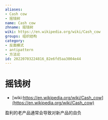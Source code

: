 ```yaml
---
aliases:
- Cash cow
- 摇钱树
name: Cash cow
zhname: 摇钱树
wiki: https://en.wikipedia.org/wiki/Cash_cow
groups: 组织结构
category:
- 反面模式
- antipattern
- 方法论
id: 20220703224816_82e6fd5aa3004e44
---
```


# 摇钱树

* [wiki:https://en.wikipedia.org/wiki/Cash_cow](https://en.wikipedia.org/wiki/Cash_cow)

盈利的老产品通常会导致对新产品的自负
